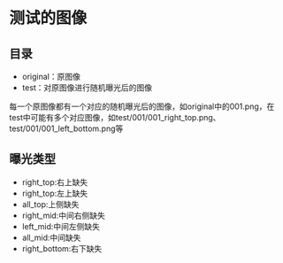 # 测试的图像

## 目录
- original：原图像
- test：对原图像进行随机曝光后的图像

每一个原图像都有一个对应的随机曝光后的图像，如original中的001.png，在test中可能有多个对应图像，如test/001/001_right_top.png、test/001/001_left_bottom.png等

## 曝光类型
- right_top:右上缺失
- right_top:左上缺失
- all_top:上侧缺失
- right_mid:中间右侧缺失
- left_mid:中间左侧缺失
- all_mid:中间缺失
- right_bottom:右下缺失

